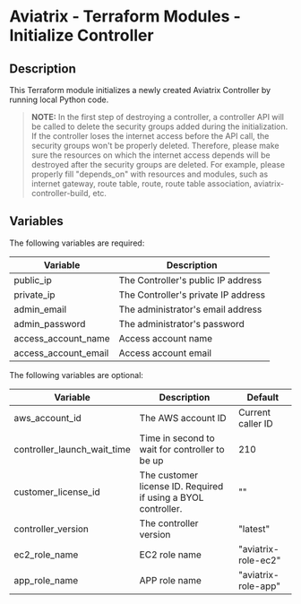 # Aviatrix - Terraform Modules - Initialize Controller

## Description

This Terraform module initializes a newly created Aviatrix Controller by running local Python code.

> **NOTE:** In the first step of destroying a controller, a controller API will be called to delete the security groups 
> added during the initialization. If the controller loses the internet access before the API call, the security groups 
> won't be properly deleted. Therefore, please make sure the resources on which the internet access depends will be 
> destroyed after the security groups are deleted. For example, please properly fill "depends_on" with resources and 
> modules, such as internet gateway, route table, route, route table association, aviatrix-controller-build, etc.

## Variables

The following variables are required:

| Variable  | Description |
| --------- | ----------- |
| public_ip | The Controller's public IP address |
| private_ip | The Controller's private IP address |
| admin_email | The administrator's email address |
| admin_password | The administrator's password |
| access_account_name | Access account name |
| access_account_email | Access account email |

The following variables are optional:

| Variable  | Description | Default |
| --------- | ----------- | ------- |
| aws_account_id | The AWS account ID | Current caller ID |
| controller_launch_wait_time | Time in second to wait for controller to be up | 210 |
| customer_license_id |The customer license ID. Required if using a BYOL controller.| "" |
| controller_version | The controller version | "latest" |
| ec2_role_name | EC2 role name | "aviatrix-role-ec2" |
| app_role_name | APP role name | "aviatrix-role-app" |
